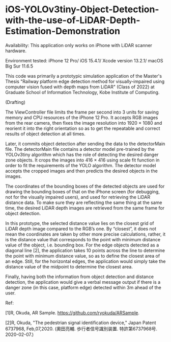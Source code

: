 # iOS-YOLOv3tiny-Object-Detection-with-the-use-of-LiDAR-Depth-Estimation-Demonstration

Availability: This application only works on iPhone with LiDAR scanner hardware.

Environment tested: iPhone 12 Pro/ iOS 15.4.1/ Xcode version 13.2.1/ macOS Big Sur 11.6.5

This code was primarily a prototypic simulation application of the Master's Thesis "Railway platform edge detection method for visually-impaired using computer vision fused with depth maps from LiDAR" (Class of 2022) at Graduate School of Information Technology, Kobe Institute of Computing.

(Drafting)

The ViewController file limits the frame per second into 3 units for saving memory and CPU resources of the iPhone 12 Pro. It accepts RGB images from the rear camera, then fixes the image resolution into 1920 × 1080 and reorient it into the right orientation so as to get the repeatable and correct results of object detection at all times.

Later, it commits object detection after sending the data to the detectorMain file. The detectorMain file contains a detector model pre-trained by the YOLOv3tiny algorithm which has the role of detecting the desired danger zone objects. It crops the images into 416 × 416 using scale fit function in order to fit the requirements of the YOLO algorithm.  The detector model accepts the cropped images and then predicts the desired objects in the images. 

The coordinates of the bounding boxes of the detected objects are used for drawing the bounding boxes of that on the iPhone screen (for debugging, not for the visually impaired users), and used for retrieving the LiDAR distance data. To make sure they are reflecting the same thing at the same time, the desired LiDAR depth images are retrieved from the same frame for object detection. 

In this prototype, the selected distance value lies on the closest grid of LiDAR depth image compared to the RGB’s one. By “closest”, it does not mean the coordinates are taken by other more precise calculations, rather, it is the distance value that corresponds to the point with minimum distance value of the object, i.e. bounding box. For the edge objects detected as a diagonal line [2], the application takes 10 points across the line to determine the point with minimum distance value, so as to define the closest area of an edge. Still, for the horizontal edges, the application would simply take the distance value of the midpoint to determine the closest area.

Finally, having both the information from object detection and distance detection, the application would give a verbal message output if there is a danger zone (in this case, platform edge) detected within 3m ahead of the user.

Ref:

[1]R, Okuda, AR Sample. <https://github.com/ryokuda/ARSample>.

[2]R, Okuda, "The pedestrian signal identification device," Japan Patent 6737968, Feb,07,2020. 
(奧田亮輔. 歩行者信号識別装置. 特許第6737968号. 2020-02-07.)

